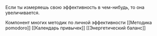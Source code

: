 Если ты измеряешь свою эффективность в чем-нибудь, то она увеличивается.

Компонент многих методик по личной эффективности
[[Методика pomodoro]]
[[Календарь привычек]]
[[Энергетический баланс]]